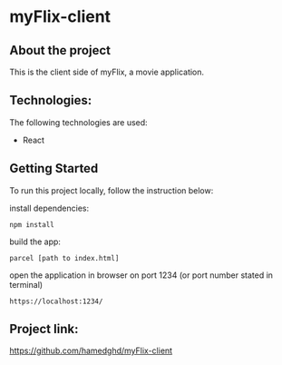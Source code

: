 # myFlix-client

## About the project
This is the client side of myFlix, a movie application.

## Technologies:

The following technologies are used:
- React

## Getting Started

To run this project locally, follow the instruction below:

install dependencies:
```
npm install
```
build the app:
```
parcel [path to index.html]
```
open the application in browser on port 1234 (or port number stated in terminal)

```
https://localhost:1234/
```
## Project link:
https://github.com/hamedghd/myFlix-client

